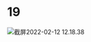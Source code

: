 # 19

<img src="/.media/截屏2022-02-12 12.18.38.png" alt="截屏2022-02-12 12.18.38" style="zoom:100%;" />
